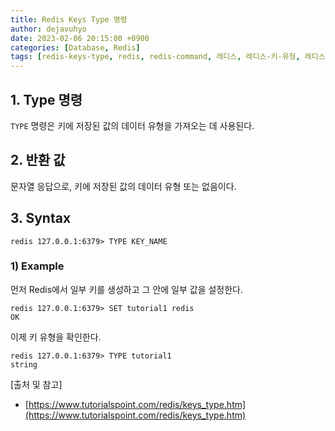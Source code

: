 ```yaml
---
title: Redis Keys Type 명령
author: dejavuhyo
date: 2023-02-06 20:15:00 +0900
categories: [Database, Redis]
tags: [redis-keys-type, redis, redis-command, 레디스, 레디스-키-유형, 레디스-명령]
---
```


## 1. Type 명령
`TYPE` 명령은 키에 저장된 값의 데이터 유형을 가져오는 데 사용된다.

## 2. 반환 값
문자열 응답으로, 키에 저장된 값의 데이터 유형 또는 없음이다.

## 3. Syntax

```shell
redis 127.0.0.1:6379> TYPE KEY_NAME 
```

### 1) Example
먼저 Redis에서 일부 키를 생성하고 그 안에 일부 값을 설정한다.

```shell
redis 127.0.0.1:6379> SET tutorial1 redis
OK
```

이제 키 유형을 확인한다.

```shell
redis 127.0.0.1:6379> TYPE tutorial1
string
```

[출처 및 참고]
* [https://www.tutorialspoint.com/redis/keys_type.htm](https://www.tutorialspoint.com/redis/keys_type.htm)
